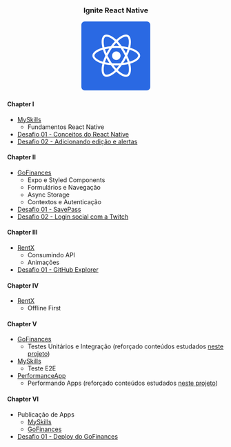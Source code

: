 <h3 align="center">Ignite React Native</h3>
<p align="center">
  <img alt="logo" title="logo" src=".github/logo.svg" >
</p>

#### Chapter I

- [MySkills](https://github.com/FelipeBrenner/ignite-react-native/tree/master/myskills)
  - Fundamentos React Native
- [Desafio 01 - Conceitos do React Native](https://github.com/FelipeBrenner/ignite-react-native/tree/master/desafios/todo)
- [Desafio 02 - Adicionando edição e alertas](https://github.com/FelipeBrenner/ignite-react-native/tree/master/desafios/todo-complementar)

#### Chapter II

- [GoFinances](https://github.com/FelipeBrenner/ignite-react-native/tree/master/gofinances)
  - Expo e Styled Components
  - Formulários e Navegação
  - Async Storage
  - Contextos e Autenticação
- [Desafio 01 - SavePass](https://github.com/FelipeBrenner/ignite-react-native/tree/master/desafios/savepass)
- [Desafio 02 - Login social com a Twitch](https://github.com/FelipeBrenner/ignite-react-native/tree/master/desafios/stream-data-twitch)

#### Chapter III

- [RentX](https://github.com/FelipeBrenner/ignite-react-native/tree/master/rentx)
  - Consumindo API
  - Animações
- [Desafio 01 - GitHub Explorer](https://github.com/FelipeBrenner/ignite-react-native/tree/master/desafios/github-explorer)

#### Chapter IV

- [RentX](https://github.com/FelipeBrenner/ignite-react-native/tree/master/rentx)
  - Offline First

#### Chapter V

- [GoFinances](https://github.com/FelipeBrenner/ignite-react-native/tree/master/gofinances)
  - Testes Unitários e Integração (reforçado conteúdos estudados [neste projeto](https://github.com/FelipeBrenner/ignite-reactjs-ignews))
- [MySkills](https://github.com/FelipeBrenner/ignite-react-native/tree/master/myskills)
  - Teste E2E
- [PerformanceApp](https://github.com/FelipeBrenner/ignite-react-native/tree/master/performanceapp)
  - Performando Apps (reforçado conteúdos estudados [neste projeto](https://github.com/FelipeBrenner/ignite-reactjs-perfreact))

#### Chapter VI

- Publicação de Apps
  - [MySkills](https://github.com/FelipeBrenner/ignite-react-native/tree/master/myskills)
  - [GoFinances](https://github.com/FelipeBrenner/ignite-react-native/tree/master/gofinances)
- [Desafio 01 - Deploy do GoFinances](https://expo.dev/@felipebrenner/gofinances)
